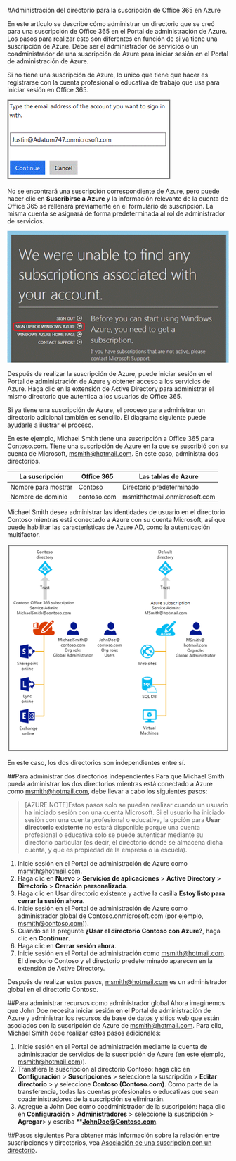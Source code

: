 <properties
   pageTitle="Administración del directorio para la suscripción de Office 365 en Azure"
   description="Administración de un directorio de cuentas de suscripciones de Office 365 con Azure Active Directory y el Portal de administración"
   services="active-directory"
   documentationCenter=""
   authors="curtand"
   manager="stevepo"
   editor=""/>

<tags
   ms.service="active-directory"
   ms.devlang="na"
   ms.topic="article"
   ms.tgt_pltfrm="na"
   ms.workload="identity"
   ms.date="08/03/2015"
   ms.author="curtand"/>

#Administración del directorio para la suscripción de Office 365 en Azure

En este artículo se describe cómo administrar un directorio que se creó para una suscripción de Office 365 en el Portal de administración de Azure. Los pasos para realizar esto son diferentes en función de si ya tiene una suscripción de Azure. Debe ser el administrador de servicios o un coadministrador de una suscripción de Azure para iniciar sesión en el Portal de administración de Azure.

Si no tiene una suscripción de Azure, lo único que tiene que hacer es registrarse con la cuenta profesional o educativa de trabajo que usa para iniciar sesión en Office 365.

![](./media/active-directory-manage-o365-subscription/AAD_O365_01.png)

No se encontrará una suscripción correspondiente de Azure, pero puede hacer clic en **Suscribirse a Azure** y la información relevante de la cuenta de Office 365 se rellenará previamente en el formulario de suscripción. La misma cuenta se asignará de forma predeterminada al rol de administrador de servicios.

![](./media/active-directory-manage-o365-subscription/AAD_O365_02.png)

Después de realizar la suscripción de Azure, puede iniciar sesión en el Portal de administración de Azure y obtener acceso a los servicios de Azure. Haga clic en la extensión de Active Directory para administrar el mismo directorio que autentica a los usuarios de Office 365.

Si ya tiene una suscripción de Azure, el proceso para administrar un directorio adicional también es sencillo. El diagrama siguiente puede ayudarle a ilustrar el proceso.

En este ejemplo, Michael Smith tiene una suscripción a Office 365 para Contoso.com. Tiene una suscripción de Azure en la que se suscribió con su cuenta de Microsoft, msmith@hotmail.com. En este caso, administra dos directorios.

| La suscripción | Office 365 | Las tablas de Azure |
|  -------------- | ------------- | ------------------------------- |
| Nombre para mostrar | Contoso | Directorio predeterminado |
| Nombre de dominio | contoso.com | msmithhotmail.onmicrosoft.com |

Michael Smith desea administrar las identidades de usuario en el directorio Contoso mientras está conectado a Azure con su cuenta Microsoft, así que puede habilitar las características de Azure AD, como la autenticación multifactor.

![](./media/active-directory-manage-o365-subscription/AAD_O365_03.png)

En este caso, los dos directorios son independientes entre sí.

##Para administrar dos directorios independientes
Para que Michael Smith pueda administrar los dos directorios mientras está conectado a Azure como msmith@hotmail.com, debe llevar a cabo los siguientes pasos:

> [AZURE.NOTE]Estos pasos solo se pueden realizar cuando un usuario ha iniciado sesión con una cuenta Microsoft. Si el usuario ha iniciado sesión con una cuenta profesional o educativa, la opción para **Usar directorio existente** no estará disponible porque una cuenta profesional o educativa solo se puede autenticar mediante su directorio particular (es decir, el directorio donde se almacena dicha cuenta, y que es propiedad de la empresa o la escuela).

1.	Inicie sesión en el Portal de administración de Azure como msmith@hotmail.com.
2.	Haga clic en **Nuevo** > **Servicios de aplicaciones** > **Active Directory** > **Directorio** > **Creación personalizada**.
3.	Haga clic en Usar directorio existente y active la casilla **Estoy listo para cerrar la sesión ahora**.
4.	Inicie sesión en el Portal de administración de Azure como administrador global de Contoso.onmicrosoft.com (por ejemplo, msmith@contoso.com)).
5.	Cuando se le pregunte **¿Usar el directorio Contoso con Azure?**, haga clic en **Continuar**.
6.	Haga clic en **Cerrar sesión ahora**.
7.	Inicie sesión en el Portal de administración como msmith@hotmail.com. El directorio Contoso y el directorio predeterminado aparecen en la extensión de Active Directory.

Después de realizar estos pasos, msmith@hotmail.com es un administrador global en el directorio Contoso.

##Para administrar recursos como administrador global
Ahora imaginemos que John Doe necesita iniciar sesión en el Portal de administración de Azure y administrar los recursos de base de datos y sitios web que están asociados con la suscripción de Azure de msmith@hotmail.com. Para ello, Michael Smith debe realizar estos pasos adicionales:

1.	Inicie sesión en el Portal de administración mediante la cuenta de administrador de servicios de la suscripción de Azure (en este ejemplo, msmith@hotmail.com)).
2.	Transfiera la suscripción al directorio Contoso: haga clic en **Configuración** > **Suscripciones** > seleccione la suscripción > **Editar directorio** > y seleccione **Contoso (Contoso.com)**. Como parte de la transferencia, todas las cuentas profesionales o educativas que sean coadministradores de la suscripción se eliminarán.
3.	Agregue a John Doe como coadministrador de la suscripción: haga clic en **Configuración** > **Administradores** > seleccione la suscripción > **Agregar**> y escriba ****JohnDoe@Contoso.com**.

##Pasos siguientes
Para obtener más información sobre la relación entre suscripciones y directorios, vea [Asociación de una suscripción con un directorio](active-directory-how-subscriptions-associated-directory.md).

<!---HONumber=August15_HO6-->